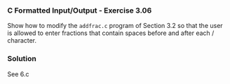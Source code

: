 ### C Formatted Input/Output - Exercise 3.06

Show how to modify the ```addfrac.c``` program of Section 3.2 so that the user is allowed to enter fractions that contain spaces before and after each / character.

### Solution

See 6.c

